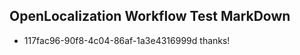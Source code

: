 ## OpenLocalization Workflow Test MarkDown
* 117fac96-90f8-4c04-86af-1a3e4316999d 
thanks!<!--HONumber=Mar16_HO1-->
